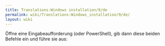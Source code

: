 ```yaml
---
title: Translations:Windows installation/9/de
permalink: wiki/Translations:Windows_installation/9/de/
layout: wiki
---
```


Öffne eine Eingabeaufforderung (oder PowerShell), gib dann diese beiden
Befehle ein und führe sie aus:
